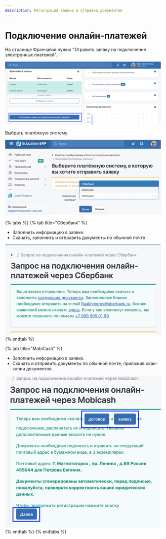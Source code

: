 ```yaml
---
description: Регистрация заявки и отправка документов
---
```


# Подключение онлайн-платежей

На странице Франчайзи нужно "Отравить заявку на подключение электронных платежей".

![](<../.gitbook/assets/53971f57-8901-4396-a0c7-d0d23149b9ff (1).png>)

&#x20;Выбрать платёжную систему.

![](../.gitbook/assets/97a36b06-d041-4222-aa6c-a3341bf2475b.png)

{% tabs %}
{% tab title="Сбербанк" %}
* Заполнить информацию в заявке.
* Скачать, заполнить и отправить документы по обычной почте

![](<../.gitbook/assets/image (19).png>)
{% endtab %}

{% tab title="MobiCash" %}
* Заполнить информацию в заявке.
* Скачать и отправить документы по обычной почте, приложив скан-копии документов.&#x20;

![](<../.gitbook/assets/image (20) (1).png>)
{% endtab %}
{% endtabs %}
